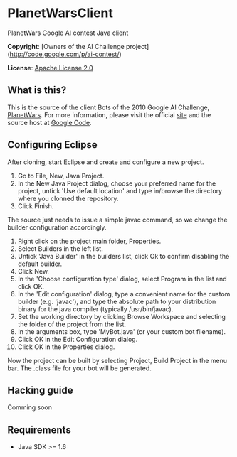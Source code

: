 PlanetWarsClient
================

PlanetWars Google AI contest Java client

**Copyright**: [Owners of the AI Challenge project] (http://code.google.com/p/ai-contest/)

**License**: [Apache License 2.0](http://www.apache.org/licenses/LICENSE-2.0)

## What is this?

This is the source of the client Bots of the 2010 Google AI Challenge, [PlanetWars](http://planetwars.aichallenge.org/). For more information, please visit the official [site](http://planetwars.aichallenge.org/) and the source host at [Google Code](http://code.google.com/p/ai-contest/).

## Configuring Eclipse

After cloning, start Eclipse and create and configure a new project.

1. Go to File, New, Java Project.
2. In the New Java Project dialog, choose your preferred name for the project, untick 'Use default location' and type in/browse the directory where you clonned the repository.
3. Click Finish.

The source just needs to issue a simple javac command, so we change the builder configuration accordingly.

1. Right click on the project main folder, Properties.
2. Select Builders in the left list.
3. Untick 'Java Builder' in the builders list, click Ok to confirm disabling the default builder.
4. Click New.
5. In the 'Choose configuration type' dialog, select Program in the list and click OK.
6. In the 'Edit configuration' dialog, type a convenient name for the custom builder (e.g. 'javac'), and type the absolute path to your distribution binary for the java compiler (typically /usr/bin/javac). 
7. Set the working directory by clicking Browse Workspace and selecting the folder of the project from the list.
8. In the arguments box, type 'MyBot.java' (or your custom bot filename).
9. Click OK in the Edit Configuration dialog.
10. Click OK in the Properties dialog.

Now the project can be built by selecting Project, Build Project in the menu bar. The .class file for your bot will be generated.

## Hacking guide

Comming soon

## Requirements

* Java SDK >= 1.6
